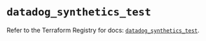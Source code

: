 # `datadog_synthetics_test`

Refer to the Terraform Registry for docs: [`datadog_synthetics_test`](https://registry.terraform.io/providers/datadog/datadog/3.78.0/docs/resources/synthetics_test).
